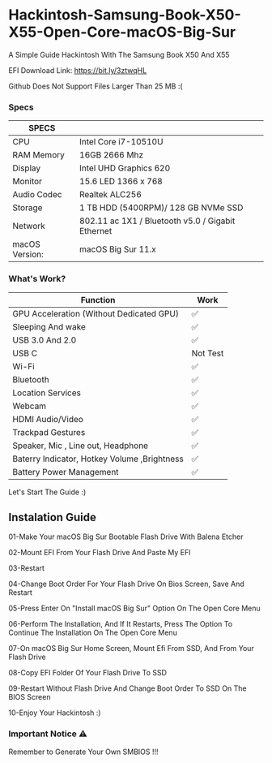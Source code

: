 # Hackintosh-Samsung-Book-X50-X55-Open-Core-macOS-Big-Sur
A Simple Guide Hackintosh With The Samsung Book X50 And X55

EFI Download Link: https://bit.ly/3ztwqHL

Github Does Not Support Files Larger Than 25 MB :(




### Specs

|SPECS| |
|---|---|
|CPU|Intel Core i7-10510U|
|RAM Memory|16GB 2666 Mhz|
|Display|Intel UHD Graphics 620|
|Monitor|15.6 LED 1366 x 768|
|Audio Codec|Realtek ALC256|
|Storage|1 TB HDD (5400RPM)/ 128 GB NVMe SSD|
|Network|802.11 ac 1X1 / Bluetooth v5.0 / Gigabit Ethernet|
|macOS Version: |macOS Big Sur 11.x|

### What's Work?

| Function| Work|
|---------------|-----------------------------------------------|
|GPU Acceleration (Without Dedicated GPU)|✅|
|Sleeping And wake|✅|
|USB 3.0 And 2.0|✅|
|USB C |Not Test|
|Wi-Fi |✅|
|Bluetooth|✅|
|Location Services|✅|
|Webcam|✅|
|HDMI Audio/Video |✅|
|Trackpad Gestures|✅|
|Speaker, Mic , Line out, Headphone|✅|
|Baterry Indicator, Hotkey Volume ,Brightness|✅|
|Battery Power Management |✅|

Let's Start The Guide :)

## Instalation Guide

01-Make Your macOS Big Sur Bootable Flash Drive With Balena Etcher

02-Mount EFI From Your Flash Drive And Paste My EFI

03-Restart

04-Change Boot Order For Your Flash Drive On Bios Screen, Save And Restart

05-Press Enter On "Install macOS Big Sur" Option On The Open Core Menu

06-Perform The Installation, And If It Restarts, Press The Option To Continue The Installation On The Open Core Menu

07-On macOS Big Sur Home Screen, Mount Efi From SSD, And From Your Flash Drive

08-Copy EFI Folder Of Your Flash Drive To SSD

09-Restart Without Flash Drive And Change Boot Order To SSD On The BIOS Screen

10-Enjoy Your Hackintosh :)

### Important Notice ⚠️

Remember to Generate Your Own SMBIOS !!!

